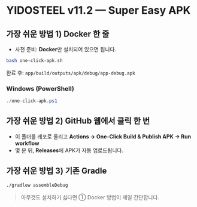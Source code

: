 
# YIDOSTEEL v11.2 — Super Easy APK

## 가장 쉬운 방법 1) Docker 한 줄
- 사전 준비: **Docker**만 설치되어 있으면 됩니다.
```bash
bash one-click-apk.sh
```
완료 후: `app/build/outputs/apk/debug/app-debug.apk`

### Windows (PowerShell)
```powershell
./one-click-apk.ps1
```

## 가장 쉬운 방법 2) GitHub 웹에서 클릭 한 번
- 이 폴더를 레포로 올리고 **Actions → One-Click Build & Publish APK → Run workflow**
- 몇 분 뒤, **Releases**에 APK가 자동 업로드됩니다.

## 가장 쉬운 방법 3) 기존 Gradle
```bash
./gradlew assembleDebug
```

> 아무것도 설치하기 싫다면 ① Docker 방법이 제일 간단합니다.
